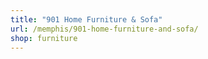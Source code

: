 ```yaml
---
title: "901 Home Furniture & Sofa"
url: /memphis/901-home-furniture-and-sofa/
shop: furniture
---
```

